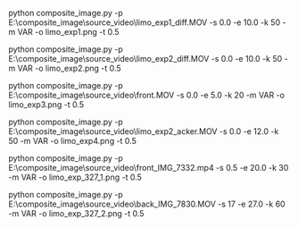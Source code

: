 python composite_image.py -p E:\composite_image\source_video\limo_exp1_diff.MOV -s 0.0 -e 10.0 -k 50 -m VAR -o limo_exp1.png -t 0.5

python composite_image.py -p E:\composite_image\source_video\limo_exp2_diff.MOV -s 0.0 -e 10.0 -k 50 -m VAR -o limo_exp2.png -t 0.5

python composite_image.py -p E:\composite_image\source_video\front.MOV -s 0.0 -e 5.0 -k 20 -m VAR -o limo_exp3.png -t 0.5

python composite_image.py -p E:\composite_image\source_video\limo_exp2_acker.MOV -s 0.0 -e 12.0 -k 50 -m VAR -o limo_exp4.png -t 0.5

python composite_image.py -p E:\composite_image\source_video\front_IMG_7332.mp4 -s 0.5 -e 20.0 -k 30 -m VAR -o limo_exp_327_1.png -t 0.5

python composite_image.py -p E:\composite_image\source_video\back_IMG_7830.MOV -s 17 -e 27.0 -k 60 -m VAR -o limo_exp_327_2.png -t 0.5